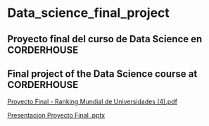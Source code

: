 # Data_science_final_project

## Proyecto final del curso de Data Science en CORDERHOUSE 
## Final project of the Data Science course at CORDERHOUSE

[Proyecto Final - Ranking Mundial de Universidades (4).pdf](https://github.com/candelaesquivel/Data_science_final_project/files/9329960/Proyecto.Final.-.Ranking.Mundial.de.Universidades.4.pdf)

[Presentacion Proyecto Final .pptx](https://github.com/candelaesquivel/Data_science_final_project/files/9329961/Presentacion.Proyecto.Final.pptx)
